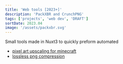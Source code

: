 ```yaml
---
title: 'Web tools [2023+]'
description: 'PackXBR and CrunchPNG'
tags: ['projects', 'web dev', 'DRAFT']
sortDate: 2023.04
image: '/assets/packxbr.svg'
---
```


Small tools made in Nuxt3 to quickly preform automated
- [pixel art upscaling for minecraft](https://packxbr.f53.dev/)
- [lossless png compression](https://crunchpng.f53.dev/)
